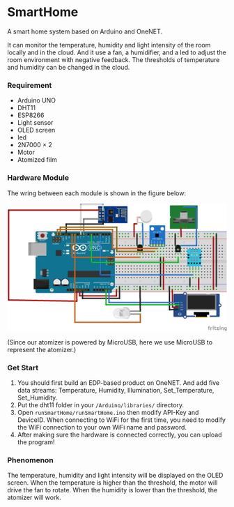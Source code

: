 # SmartHome

A smart home system based on Arduino and OneNET. 

It can monitor the temperature, humidity and light intensity of the room locally and in the cloud. And it use a fan, a humidifier, and a led to adjust the room environment with negative feedback. The thresholds of temperature and humidity can be changed in the cloud. 

### Requirement

- Arduino UNO
- DHT11
- ESP8266
- Light sensor
- OLED screen
- led
- 2N7000 × 2
- Motor
- Atomized film

### Hardware Module

The wring between each module is shown in the figure below:

![Hardware](.\Hardware.png)

(Since our atomizer is powered by MicroUSB, here we use MicroUSB to represent the atomizer.)

### Get Start

1. You should first build an EDP-based product on OneNET. And add five data streams: Temperature, Humidity, Illumination, Set_Temperature, Set_Humidity.
2. Put the dht11 folder in your `/Arduino/libraries/` directory.
3. Open `runSmartHome/runSmartHome.ino` then modify API-Key and DeviceID. When connecting to WiFi for the first time, you need to modify the WiFi connection to your own WiFi name and password.
4. After making sure the hardware is connected correctly, you can upload the program!

### Phenomenon

The temperature, humidity and light intensity will be displayed on the OLED screen. When the temperature is higher than the threshold, the motor will drive the fan to rotate. When the humidity is lower than the threshold, the atomizer will work.